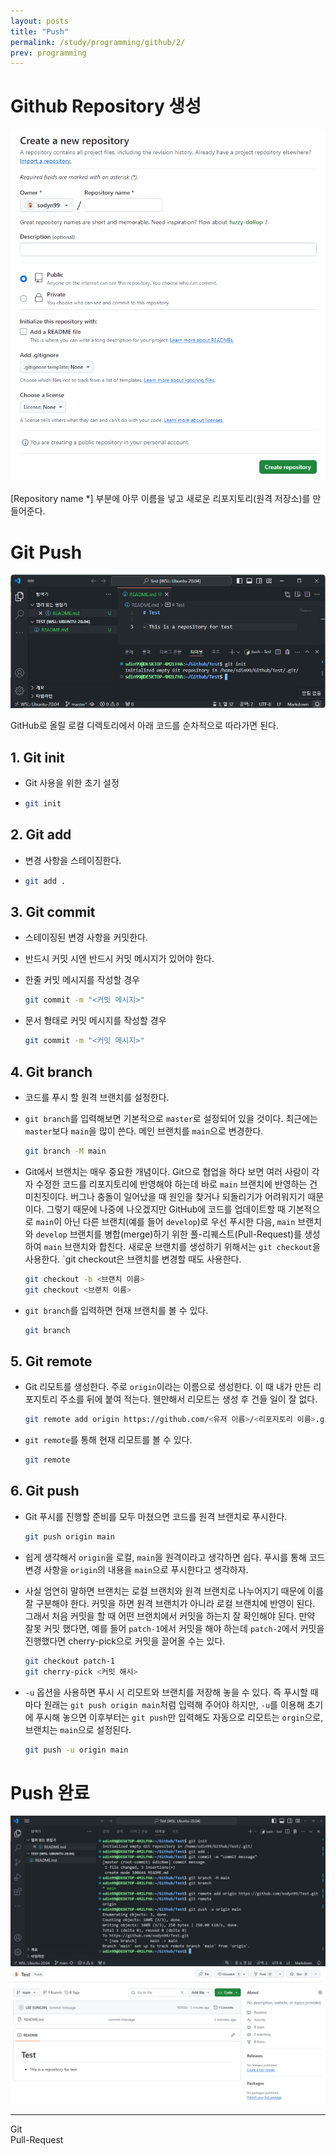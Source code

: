 ```yaml
---
layout: posts
title: "Push"
permalink: /study/programming/github/2/
prev: programming
---
```



# Github Repository 생성

<img class="modal img__small" src="/_pages/study/programming/github/images/2/1.png" alt=""/>

[Repository name *] 부분에 아무 이름을 넣고 새로운 리포지토리(원격 저장소)를 만들어준다.


# Git Push

<img class="modal img__small" src="/_pages/study/programming/github/images/2/2.png" alt=""/>

GitHub로 올릴 로컬 디렉토리에서 아래 코드를 순차적으로 따라가면 된다.

## 1. Git init

- Git 사용을 위한 초기 설정
-   ```bash
    git init
    ```

## 2. Git add

- 변경 사항을 스테이징한다.
-   ```bash
    git add .
    ```

## 3. Git commit

- 스테이징된 변경 사항을 커밋한다.
- 반드시 커밋 시엔 반드시 커밋 메시지가 있어야 한다.
- 한줄 커밋 메시지를 작성할 경우

    ```bash
    git commit -m "<커밋 메시지>"
    ```

- 문서 형태로 커밋 메시지를 작성할 경우

    ```bash
    git commit -m "<커밋 메시지>"
    ```

## 4. Git branch

- 코드를 푸시 할 원격 브랜치를 설정한다.
- `git branch`를 입력해보면 기본적으로 `master`로 설정되어 있을 것이다. 최근에는 `master`보다 `main`을 많이 쓴다. 메인 브랜치를 `main`으로 변경한다.

    ```bash
    git branch -M main
    ```

- Git에서 브랜치는 매우 중요한 개념이다. Git으로 협업을 하다 보면 여러 사람이 각자 수정한 코드를 리포지토리에 반영해야 하는데 바로 `main` 브랜치에 반영하는 건 미친짓이다. 버그나 충돌이 일어났을 때 원인을 찾거나 되돌리기가 어려워지기 때문이다. 그렇기 때문에 나중에 나오겠지만 GitHub에 코드를 업데이트할 때 기본적으로 `main`이 아닌 다른 브랜치(예를 들어 `develop`)로 우선 푸시한 다음, `main` 브랜치와 `develop` 브랜치를 병합(merge)하기 위한 풀-리퀘스트(Pull-Request)를 생성하여 `main` 브랜치와 합친다. 새로운 브랜치를 생성하기 위해서는 `git checkout`을 사용한다. `git checkout은 브랜치를 변경할 때도 사용한다.

    ```bash
    git checkout -b <브랜치 이름>
    git checkout <브랜치 이름>
    ```

- `git branch`를 입력하면 현재 브랜치를 볼 수 있다.

    ```bash
    git branch
    ```

## 5. Git remote

- Git 리모트를 생성한다. 주로 `origin`이라는 이름으로 생성한다. 이 때 내가 만든 리포지토리 주소를 뒤에 붙여 적는다. 웬만해서 리모트는 생성 후 건들 일이 잘 없다.

    ```bash
    git remote add origin https://github.com/<유저 이름>/<리포지토리 이름>.git
    ```

- `git remote`를 통해 현재 리모트를 볼 수 있다.

    ```bash
    git remote
    ```

## 6. Git push

- Git 푸시를 진행할 준비를 모두 마쳤으면 코드를 원격 브랜치로 푸시한다.

    ```bash
    git push origin main
    ```

- 쉽게 생각해서 `origin`을 로컬, `main`을 원격이라고 생각하면 쉽다. 푸시를 통해 코드 변경 사항을 `origin`의 내용을 `main`으로 푸시한다고 생각하자.
- 사실 엄연히 말하면 브랜치는 로컬 브랜치와 원격 브랜치로 나누어지기 때문에 이를 잘 구분해야 한다. 커밋을 하면 원격 브랜치가 아니라 로컬 브랜치에 반영이 된다. 그래서 처음 커밋을 할 때 어떤 브랜치에서 커밋을 하는지 잘 확인해야 된다. 만약 잘못 커밋 했다면, 예를 들어 `patch-1`에서 커밋을 해야 하는데 `patch-2`에서 커밋을 진행했다면 cherry-pick으로 커밋을 끌어올 수는 있다.

    ```bash
    git checkout patch-1
    git cherry-pick <커밋 해시>
    ```

- `-u` 옵션을 사용하면 푸시 시 리모트와 브랜치를 저장해 놓을 수 있다. 즉 푸시할 때마다 원래는 `git push origin main`처럼 입력해 주어야 하지만, `-u`를 이용해 초기에 푸시해 놓으면 이후부터는 `git push`만 입력해도 자동으로 리모트는 `orgin`으로, 브랜치는 `main`으로 설정된다.

    ```bash
    git push -u origin main
    ```

# Push 완료

<div class="post__stage-container">
    <div class="post__stage">
        <img class="modal" src="/_pages/study/programming/github/images/2/3.png" alt=""/>
    </div>
    <div class="post__stage">
        <img class="modal" src="/_pages/study/programming/github/images/2/4.png" alt=""/>
    </div>
</div>

<!-- --- -->

<!-- # <a name="Reference"></a>Reference
1. IAN BUCHANAN, "컨테이너와 가상 컴퓨터 비교", <i>ATLASSIAN</i>, [Online]. Available: [https://www.atlassian.com/ko/microservices/cloud-computing/containers-vs-vms](https://www.atlassian.com/ko/microservices/cloud-computing/containers-vs-vms){:target="_blank"}. [Accessed: 19- Feb- 2024].
{:.post__reference} -->

---

<div class="post__pager-container">
  <div class="post__pager-prev" onclick="location.href ='/study/programming/github/1/'">
    <div class="post__pager-title"><i class="fas fa-arrow-alt-circle-left" aria-hidden="true"></i></div>
    <div class="post__pager-title">Git</div>
  </div>
  <div class="post__pager-next" onclick="location.href ='/study/programming/github/3/'">
    <div class="post__pager-title">Pull-Request</div>
    <div class="post__pager-title"><i class="fas fa-arrow-alt-circle-right" aria-hidden="true"></i></div>
  </div>
</div>